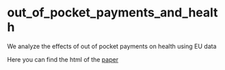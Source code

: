 # out_of_pocket_payments_and_health
We analyze the effects of out of pocket payments on health using EU data

Here you can find the html of the [paper](https://janboone.github.io/out_of_pocket_payments_and_health/)
